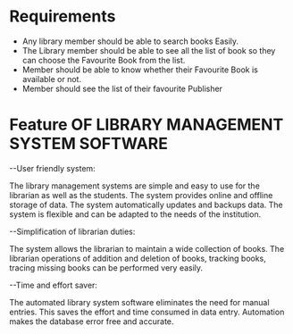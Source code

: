 # Requirements
- Any library member should be able to search books Easily.
- The Library member should be able to see all the list of book so they can choose the Favourite Book from the list.
- Member should be able to know whether their Favourite Book is available or not.
- Member should see the list of their favourite Publisher

# Feature OF LIBRARY MANAGEMENT SYSTEM SOFTWARE

--User friendly system:

The library management systems are simple and easy to use for the librarian as well as the students. The system provides online and offline storage of data. The system automatically updates and backups data. The system is flexible and can be adapted to the needs of the institution.

--Simplification of librarian duties:

The system allows the librarian to maintain a wide collection of books. The librarian operations of addition and deletion of books, tracking books, tracing missing books can be performed very easily.

--Time and effort saver:

The automated library system software eliminates the need for manual entries. This saves the effort and time consumed in data entry. Automation makes the database error free and accurate.
